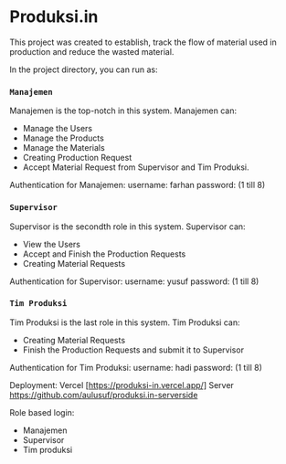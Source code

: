 # Produksi.in

This project was created to establish, track the flow of material used in production and reduce the wasted material.

In the project directory, you can run as:

### `Manajemen`

Manajemen is the top-notch in this system. Manajemen can:
- Manage the Users
- Manage the Products
- Manage the Materials
- Creating Production Request
- Accept Material Request from Supervisor and Tim Produksi.

Authentication for Manajemen:
username: farhan
password: (1 till 8)

### `Supervisor`

Supervisor is the secondth role in this system. Supervisor can:
- View the Users
- Accept and Finish the Production Requests
- Creating Material Requests

Authentication for Supervisor:
username: yusuf
password: (1 till 8)

### `Tim Produksi`

Tim Produksi is the last role in this system. Tim Produksi can:
- Creating Material Requests
- Finish the Production Requests and submit it to Supervisor

Authentication for Tim Produksi:
username: hadi
password: (1 till 8)

Deployment:
Vercel
[https://produksi-in.vercel.app/]
Server
https://github.com/aulusuf/produksi.in-serverside

Role based login:
- Manajemen
- Supervisor
- Tim produksi
